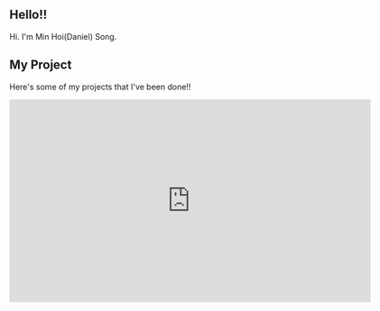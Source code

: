 ## Hello!!
Hi. I'm Min Hoi(Daniel) Song.

## My Project
Here's some of my projects that I've been done!!
<iframe width="640" height="360" src="https://www.youtube.com/embed/6Az2cNU7gUw" frameborder="0" gesture="media" allowfullscreen=""></iframe>

